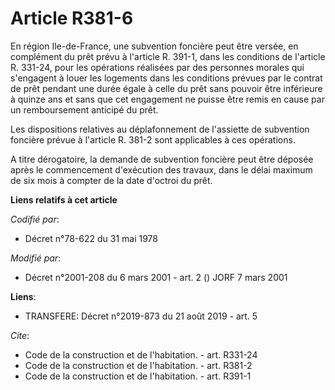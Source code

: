 # Article R381-6

En région Ile-de-France, une subvention foncière peut être versée, en complément du prêt prévu à l'article R. 391-1, dans les
conditions de l'article R. 331-24, pour les opérations réalisées par des personnes morales qui s'engagent à louer les
logements dans les conditions prévues par le contrat de prêt pendant une durée égale à celle du prêt sans pouvoir être
inférieure à quinze ans et sans que cet engagement ne puisse être remis en cause par un remboursement anticipé du prêt. 

Les dispositions relatives au déplafonnement de l'assiette de subvention foncière prévue à l'article R. 381-2 sont
applicables à ces opérations. 

A titre dérogatoire, la demande de subvention foncière peut être déposée après le commencement d'exécution des travaux, dans
le délai maximum de six mois à compter de la date d'octroi du prêt.

**Liens relatifs à cet article**

_Codifié par_:

  - Décret n°78-622 du 31 mai 1978

_Modifié par_:

  - Décret n°2001-208 du 6 mars 2001 - art. 2 () JORF 7 mars 2001

**Liens**:

  - TRANSFERE: Décret n°2019-873 du 21 août 2019 - art. 5

_Cite_:

  - Code de la construction et de l'habitation. - art. R331-24
  - Code de la construction et de l'habitation. - art. R381-2
  - Code de la construction et de l'habitation. - art. R391-1
